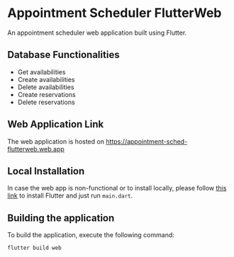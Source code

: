 # Appointment Scheduler FlutterWeb

An appointment scheduler web application built using Flutter.

## Database Functionalities
- Get availabilities
- Create availabilities
- Delete availabilities
- Create reservations
- Delete reservations

## Web Application Link
The web application is hosted on https://appointment-sched-flutterweb.web.app

## Local Installation
In case the web app is non-functional or to install locally, please follow [this link](https://docs.flutter.dev/get-started/install) to install Flutter and just run `main.dart`.

## Building the application
To build the application, execute the following command:
```
flutter build web
```